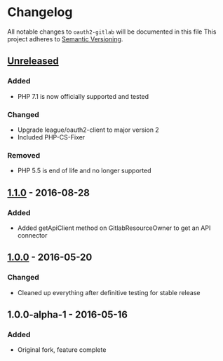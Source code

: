 # Changelog
All notable changes to `oauth2-gitlab` will be documented in this file
This project adheres to [Semantic Versioning](http://semver.org/).

## [Unreleased]
### Added
 - PHP 7.1 is now officially supported and tested

### Changed
 - Upgrade league/oauth2-client to major version 2
 - Included PHP-CS-Fixer

### Removed
 - PHP 5.5 is end of life and no longer supported

## [1.1.0] - 2016-08-28
### Added
 - Added getApiClient method on GitlabResourceOwner to get an API connector

## [1.0.0] - 2016-05-20
### Changed
 - Cleaned up everything after definitive testing for stable release

## 1.0.0-alpha-1 - 2016-05-16
### Added
 - Original fork, feature complete

[Unreleased]: https://github.com/omines/oauth2-gitlab/compare/1.1.0...master
[1.1.0]: https://github.com/omines/oauth2-gitlab/compare/1.0.0...1.1.0
[1.0.0]: https://github.com/omines/oauth2-gitlab/compare/1.0.0-alpha.1...1.0.0
